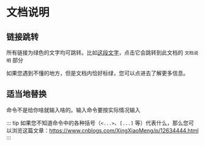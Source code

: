 # 文档说明

## 链接跳转

所有链接为绿色的文字均可跳转。比如[这段文字](#文档说明)，点击它会跳转到此文档的 `文档说明` 部分

如果您遇到不懂的地方，但是文档内恰好标绿，您可以点进去了解更多信息。

## 适当地替换

命令不是给你啥就输入啥的。输入命令要按实际情况输入

::: tip
如果您不知道命令中的各种括号（`<...>`、`[...]` 等）代表什么，那么您可以浏览这篇文章：<https://www.cnblogs.com/XingXiaoMeng/p/12634444.html>
:::
